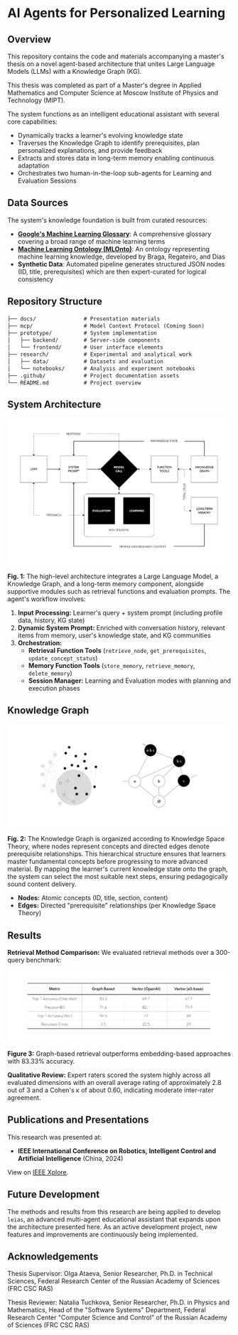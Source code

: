 # AI Agents for Personalized Learning

## Overview

This repository contains the code and materials accompanying a master's thesis on a novel agent-based architecture that unites Large Language Models (LLMs) with a Knowledge Graph (KG).  

This thesis was completed as part of a Master's degree in Applied Mathematics and Computer Science at Moscow Institute of Physics and Technology (MIPT). 

The system functions as an intelligent educational assistant with several core capabilities:

- Dynamically tracks a learner's evolving knowledge state
- Traverses the Knowledge Graph to identify prerequisites, plan personalized explanations, and provide feedback
- Extracts and stores data in long-term memory enabling continuous adaptation
- Orchestrates two human-in-the-loop sub-agents for Learning and Evaluation Sessions


## Data Sources

The system's knowledge foundation is built from curated resources:

- [**Google's Machine Learning Glossary**](https://developers.google.com/machine-learning/glossary): A comprehensive glossary covering a broad range of machine learning terms
- [**Machine Learning Ontology (MLOnto)**](https://doi.org/10.17605/OSF.IO/CHU5Q): An ontology representing machine learning knowledge, developed by Braga, Regateiro, and Dias
- **Synthetic Data**: Automated pipeline generates structured JSON nodes (ID, title, prerequisites) which are then expert-curated for logical consistency

## Repository Structure

```
├── docs/               # Presentation materials
├── mcp/                # Model Context Protocol (Coming Soon)
├── prototype/          # System implementation
│   ├── backend/        # Server-side components
│   └── frontend/       # User interface elements
├── research/           # Experimental and analytical work
│   ├── data/           # Datasets and evaluation
│   └── notebooks/      # Analysis and experiment notebooks
├── .github/            # Project documentation assets
└── README.md           # Project overview
```


## System Architecture

![Agent Architecture](.github/architecture.png)

**Fig. 1:** The high-level architecture integrates a Large Language Model, a Knowledge Graph, and a long-term memory component, alongside supportive modules such as retrieval functions and evaluation prompts. The agent's workflow involves:

1. **Input Processing:** Learner's query + system prompt (including profile data, history, KG state)
2. **Dynamic System Prompt:** Enriched with conversation history, relevant items from memory, user's knowledge state, and KG communities
3. **Orchestration:**  
   - **Retrieval Function Tools** (`retrieve_node`, `get_prerequisites`, `update_concept_status`)
   - **Memory Function Tools** (`store_memory`, `retrieve_memory`, `delete_memory`)
   - **Session Manager:** Learning and Evaluation modes with planning and execution phases

## Knowledge Graph

![Knowledge Graph Structure](.github/graph.png)

**Fig. 2:** The Knowledge Graph is organized according to Knowledge Space Theory, where nodes represent concepts and directed edges denote prerequisite relationships. This hierarchical structure ensures that learners master fundamental concepts before progressing to more advanced material. By mapping the learner's current knowledge state onto the graph, the system can select the most suitable next steps, ensuring pedagogically sound content delivery.

- **Nodes:** Atomic concepts (ID, title, section, content)
- **Edges:** Directed "prerequisite" relationships (per Knowledge Space Theory)

## Results

**Retrieval Method Comparison:** We evaluated retrieval methods over a 300-query benchmark:

![Retrieval Performance](.github/retrieval.png)

**Figure 3:** Graph-based retrieval outperforms embedding-based approaches with 83.33% accuracy.

**Qualitative Review:** Expert raters scored the system highly across all evaluated dimensions with an overall average rating of approximately 2.8 out of 3 and a Cohen's κ of about 0.60, indicating moderate inter-rater agreement.

## Publications and Presentations

This research was presented at:
- **IEEE International Conference on Robotics, Intelligent Control and Artificial Intelligence** (China, 2024)

View on [IEEE Xplore](https://ieeexplore.ieee.org/document/10911764).


## Future Development

The methods and results from this research are being applied to develop `leias`, an advanced multi-agent educational assistant that expands upon the architecture presented here. As an active development project, new features and improvements are continuously being implemented.

## Acknowledgements

Thesis Supervisor: Olga Ataeva, Senior Researcher, Ph.D. in Technical Sciences, Federal Research Center of the Russian Academy of Sciences (FRC CSC RAS)

Thesis Reviewer: Natalia Tuchkova, Senior Researcher, Ph.D. in Physics and Mathematics, Head of the "Software Systems" Department, Federal Research Center "Computer Science and Control" of the Russian Academy of Sciences (FRC CSC RAS)
